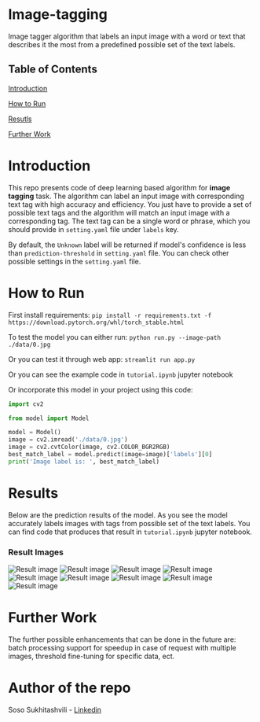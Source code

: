 # Image-tagging

Image tagger algorithm that labels an input image with a word or text that
describes it the most from a predefined possible set of the text labels.

## Table of Contents

[Introduction](#introduction)

[How to Run](#howtorun)

[Resutls](#results)

[Further Work](#work)

<a name="introduction"></a>

# Introduction

This repo presents code of deep learning based algorithm for
**image tagging** task. The algorithm can label an input image with
corresponding text tag with high accuracy and efficiency. You just have to
provide a set of possible text tags and the algorithm will match an input image
with a corresponding tag. The text tag can be a single word or phrase, which you
should provide in `setting.yaml` file under `labels` key.

By default, the `Unknown` label will be returned if model's confidence is less
than `prediction-threshold` in `setting.yaml` file. You can check other possible
settings in the `setting.yaml` file.

<a name="howtorun"></a>

# How to Run

First install requirements:
`pip install -r requirements.txt -f https://download.pytorch.org/whl/torch_stable.html`

To test the model you can either run:
`python run.py --image-path ./data/0.jpg`

Or you can test it through web app:
`streamlit run app.py`

Or you can see the example code in `tutorial.ipynb` jupyter notebook

Or incorporate this model in your project using this code:

```python
import cv2

from model import Model

model = Model()
image = cv2.imread('./data/0.jpg')
image = cv2.cvtColor(image, cv2.COLOR_BGR2RGB)
best_match_label = model.predict(image=image)['labels'][0]
print('Image label is: ', best_match_label)
```

<a name="results"></a>

# Results

Below are the prediction results of the model. As you see the model accurately
labels images with tags from possible set of the text labels. You can find code
that produces that result in `tutorial.ipynb` jupyter notebook.

### Result Images

![Result image](./results/0.jpg)
![Result image](./results/1.jpg)
![Result image](./results/2.jpg)
![Result image](./results/4.jpg)
![Result image](./results/5.jpg)
![Result image](./results/6.jpg)
![Result image](./results/7.jpg)
![Result image](./results/8.jpg)
![Result image](./results/9.jpg)

<a name="work"></a>

# Further Work

The further possible enhancements that can be done in the future are: batch
processing support for speedup in case of request with multiple images,
threshold fine-tuning for specific data, ect. 

# Author of the repo
Soso Sukhitashvili - [Linkedin](https://www.linkedin.com/in/soso-sukhitashvili/)

